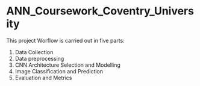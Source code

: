 # ANN_Coursework_Coventry_University

This project Worflow is carried out in five parts:

1. Data Collection
2. Data preprocessing
3. CNN Architecture Selection and Modelling
4. Image Classification and Prediction
5. Evaluation and Metrics
